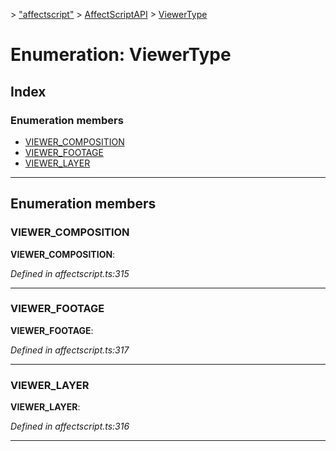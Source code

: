 [](../README.md) > ["affectscript"](../modules/_affectscript_.md) > [AffectScriptAPI](../modules/_affectscript_.affectscriptapi.md) > [ViewerType](/_affectscript_.affectscriptapi.viewertype.md)

# Enumeration: ViewerType

## Index

### Enumeration members

* [VIEWER_COMPOSITION](_affectscript_.affectscriptapi.viewertype.md#viewer_composition)
* [VIEWER_FOOTAGE](_affectscript_.affectscriptapi.viewertype.md#viewer_footage)
* [VIEWER_LAYER](_affectscript_.affectscriptapi.viewertype.md#viewer_layer)

---

## Enumeration members

<a id="viewer_composition"></a>

###  VIEWER_COMPOSITION

**VIEWER_COMPOSITION**: 

*Defined in affectscript.ts:315*

___
<a id="viewer_footage"></a>

###  VIEWER_FOOTAGE

**VIEWER_FOOTAGE**: 

*Defined in affectscript.ts:317*

___
<a id="viewer_layer"></a>

###  VIEWER_LAYER

**VIEWER_LAYER**: 

*Defined in affectscript.ts:316*

___

